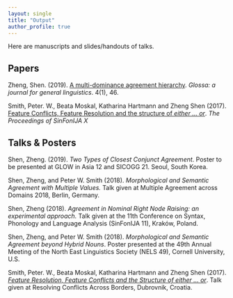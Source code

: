 ```yaml
---
layout: single
title: "Output"
author_profile: true
---
```


Here are manuscripts and slides/handouts of talks.

## Papers

Zheng, Shen. (2019). [A multi-dominance agreement hierarchy](https://www.glossa-journal.org/articles/10.5334/gjgl.585/). *Glossa: a journal for general linguistics*. 4(1), 46.

Smith, Peter. W., Beata Moskal, Katharina Hartmann and Zheng Shen (2017). [Feature Conflicts, Feature Resolution and the structure of *either ... or*](/assets/files/eitherorresolution.pdf). *The Proceedings of SinFonIJA X*

## Talks & Posters
Shen, Zheng. (2019). *Two Types of Closest Conjunct Agreement*. Poster to be presented at GLOW in Asia 12 and SICOGG 21. Seoul, South Korea.

Shen, Zheng, and Peter W. Smith (2018). *Morphological and Semantic Agreement with Multiple Values.* Talk given at Multiple Agreement across Domains 2018, Berlin, Germany.

Shen, Zheng (2018). *Agreement in Nominal Right Node Raising: an experimental approach.* Talk given at the 11th Conference on Syntax, Phonology and Language Analysis (SinFonIJA 11), Kraków, Poland. 

Shen, Zheng, and Peter W. Smith (2018). *Morphological and Semantic Agreement beyond Hybrid Nouns*. Poster presented at the 49th Annual Meeting of the North East Linguistics Society (NELS 49), Cornell University, U.S.

Smith, Peter. W., Beata Moskal, Katharina Hartmann and Zheng Shen (2017). [*Feature Resolution, Feature Conflicts and the Structure of either ... or*](/assets/files/RCABslides.pdf).  Talk given at Resolving Conflicts Across Borders, Dubrovnik, Croatia.

